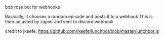 bob ross bot for webhooks

Basically, it chooses a random episode and posts it to a webhook
This is then adjusted by zapier and sent to discord webhook

credit to jkeefe: https://github.com/jkeefe/lunchbot/blob/master/lunchbot.js
